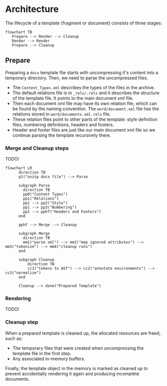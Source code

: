 # Architecture

The lifecycle of a template (fragment or document) consists of three stages:


```mermaid
flowchart TB
   Prepare --> Render --> Cleanup
   Render --> Render
   Prepare --> Cleanup
```

## Prepare

Preparing a `docx` template file starts with uncompressing it's content into a temporary directory. Then, we need to parse the uncompressed files.

- The `Content_Types.xml` describes the types of the files in the archive.
- The default relations file is in `_rels/.rels` and it describes the structure of the template file. It points to the main document xml file.
- Then each document xml file may have its own relation file, which can be found by the naming convention. The `word/document.xml` file has the relations stored in `word/documents.xml.rels` file.
- These relation files point to other parts of the template: style definition files, numbering definitions, headers and footers.
- Header and footer files are just like our main document xml file so we continue parsing the template recursively there.

### Merge and Cleanup steps

TODO!

```mermaid
flowchart LR
      direction TB
      p1("unzip docx file") --> Parse

      subgraph Parse
        direction TB
        pp0("Content Types")
        pp1("Relations")
        pp1 --> pp2("Style")
        pp1 --> pp3("Numbering")
        pp1 --> pphf("Headers and Footers")
      end

      pphf --> Merge --> Cleanup

      subgraph Merge
        direction TB
        mm1("parse xml") --> mm2("map ignored attributes") -->  mm3("tokenize") --> mm4("cleanup runs")
      end

      subgraph Cleanup
          direction TB
          cc1("tokens to AST") --> cc2("annotate environments") --> cc3("normalize")
      end

      Cleanup --> done("Prepared Template")
```

### Rendering

TODO!

### Cleanup step

When a prepared template is cleaned up, the allocated resources are freed, such as:
- The temporary files that were created when uncompressing the template file in the first step.
- Any associated in-memory buffers.

Finally, the template object in the memory is marked as cleaned up to prevent accidentally rendering it again and producing incomplete documents.

